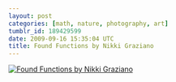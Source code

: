 ```yaml
---
layout: post
categories: [math, nature, photography, art]
tumblr_id: 189429599
date: 2009-09-16 15:35:04 UTC
title: Found Functions by Nikki Graziano
---
```


[![Found Functions by Nikki Graziano](http://blog.hunch.se/photo/1280/189429599/1/tumblr_kq2lygZ6uG1qzdlla)](http://www.nikkigraziano.com/foundfunctions/foundfunctions2.html)